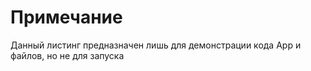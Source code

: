# Примечание

Данный листинг предназначен лишь для демонстрации кода App и файлов, но не для запуска
